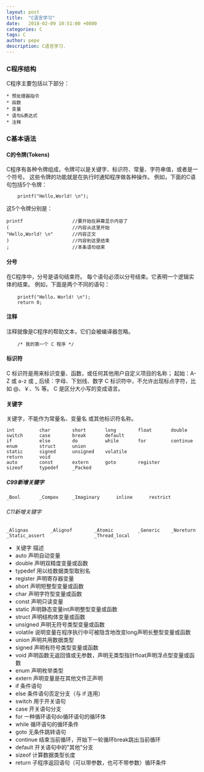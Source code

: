 ```yaml
---
layout: post
title:  "C语言学习"
date:   2018-02-09 10:51:00 +0800
categories: C
tags: C
author: pepe
description: C语言学习.
---
```


### C程序结构
C程序主要包括以下部分：

    * 预处理器指令
    * 函数
    * 变量
    * 语句&表达式
    * 注释

### C基本语法

#### C的令牌(Tokens)
C程序有各种令牌组成，令牌可以是关键字、标识符、常量、字符串值，或者是一个符号。
这些令牌的功能就是在执行时通知程序做各种操作。
例如，下面的C语句包括5个令牌：
```
    printf("Hello,World! \n");
```
这5个令牌分别是：
```
printf                  //要开始在屏幕显示内容了
(                       //内容从这里开始
"Hello,World! \n"       //内容正文
)                       //内容到这里结束
;                       //本条语句结束
```
#### 分号
在C程序中，分号是语句结束符。
每个语句必须以分号结束。它表明一个逻辑实体的结束。
例如，下面是两个不同的语句：
```
    printf("Hello，World! \n");
    return 0;
```

#### 注释
注释就像是C程序的帮助文本，它们会被编译器忽略。
```
    /* 我的第一个 C 程序 */
```

#### 标识符
C 标识符是用来标识变量、函数，或任何其他用户自定义项目的名称；
起始：A-Z 或 a-z 或 _
后续：字母、下划线、数字
C 标识符中，不允许出现标点字符，比如 @、￥、% 等。
C 是区分大小写的变成语言。

#### 关键字
关键字，不能作为常量名、变量名 或其他标识符名称。

    int         char        short       long        float       double
    switch      case        break       default
    if          else        do          while       for         continue   
    enum        struct      union       
    static      signed      unsigned    volatile
    return      void
    auto        const       extern      goto        register
    sizeof      typedef     _Packed  

##### C99新增关键字

    _Bool       _Compex     _Imaginary      inline      restrict
    
###### C11新增关键字

    _Alignas        _Alignof        _Atomic         _Generic    _Noreturn   
    _Static_assert                  _Thread_local


* 关键字	    描述
* auto	        声明自动变量
* double	    声明双精度变量或函数
* typedef	    用以给数据类型取别名
* register	    声明寄存器变量
* short	        声明短整型变量或函数
* char	        声明字符型变量或函数
* const	        声明只读变量
* static	    声明静态变量int声明整型变量或函数
* struct	    声明结构体变量或函数
* unsigned	    声明无符号类型变量或函数
* volatile	    说明变量在程序执行中可被隐含地改变long声明长整型变量或函数
* union	        声明共用数据类型
* signed	    声明有符号类型变量或函数
* void	        声明函数无返回值或无参数，声明无类型指针float声明浮点型变量或函数
* enum	        声明枚举类型
* extern	    声明变量是在其他文件正声明
* if	        条件语句
* else	        条件语句否定分支（与 if 连用）
* switch	    用于开关语句
* case	        开关语句分支
* for	        一种循环语句do循环语句的循环体
* while	        循环语句的循环条件
* goto	        无条件跳转语句
* continue	    结束当前循环，开始下一轮循环break跳出当前循环
* default	    开关语句中的"其他"分支
* sizeof	    计算数据类型长度
* return	    子程序返回语句（可以带参数，也可不带参数）循环条件











